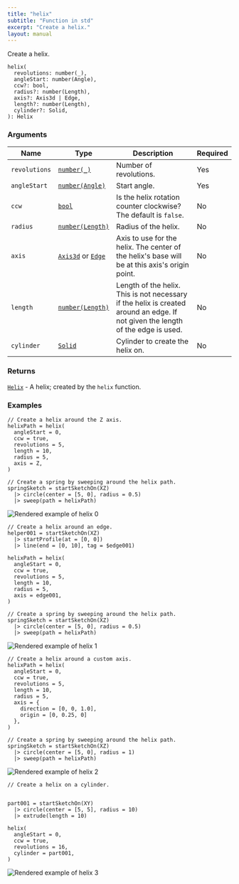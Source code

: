 ```yaml
---
title: "helix"
subtitle: "Function in std"
excerpt: "Create a helix."
layout: manual
---
```


Create a helix.

```kcl
helix(
  revolutions: number(_),
  angleStart: number(Angle),
  ccw?: bool,
  radius?: number(Length),
  axis?: Axis3d | Edge,
  length?: number(Length),
  cylinder?: Solid,
): Helix
```



### Arguments

| Name | Type | Description | Required |
|----------|------|-------------|----------|
| `revolutions` | [`number(_)`](/docs/kcl-std/types/std-types-number) | Number of revolutions. | Yes |
| `angleStart` | [`number(Angle)`](/docs/kcl-std/types/std-types-number) | Start angle. | Yes |
| `ccw` | [`bool`](/docs/kcl-std/types/std-types-bool) | Is the helix rotation counter clockwise? The default is `false`. | No |
| `radius` | [`number(Length)`](/docs/kcl-std/types/std-types-number) | Radius of the helix. | No |
| `axis` | [`Axis3d`](/docs/kcl-std/types/std-types-Axis3d) or [`Edge`](/docs/kcl-std/types/std-types-Edge) | Axis to use for the helix. The center of the helix's base will be at this axis's origin point. | No |
| `length` | [`number(Length)`](/docs/kcl-std/types/std-types-number) | Length of the helix. This is not necessary if the helix is created around an edge. If not given the length of the edge is used. | No |
| `cylinder` | [`Solid`](/docs/kcl-std/types/std-types-Solid) | Cylinder to create the helix on. | No |

### Returns

[`Helix`](/docs/kcl-std/types/std-types-Helix) - A helix; created by the `helix` function.


### Examples

```kcl
// Create a helix around the Z axis.
helixPath = helix(
  angleStart = 0,
  ccw = true,
  revolutions = 5,
  length = 10,
  radius = 5,
  axis = Z,
)

// Create a spring by sweeping around the helix path.
springSketch = startSketchOn(XZ)
  |> circle(center = [5, 0], radius = 0.5)
  |> sweep(path = helixPath)

```


![Rendered example of helix 0](/kcl-test-outputs/serial_test_example_fn_std-helix0.png)

```kcl
// Create a helix around an edge.
helper001 = startSketchOn(XZ)
  |> startProfile(at = [0, 0])
  |> line(end = [0, 10], tag = $edge001)

helixPath = helix(
  angleStart = 0,
  ccw = true,
  revolutions = 5,
  length = 10,
  radius = 5,
  axis = edge001,
)

// Create a spring by sweeping around the helix path.
springSketch = startSketchOn(XZ)
  |> circle(center = [5, 0], radius = 0.5)
  |> sweep(path = helixPath)

```


![Rendered example of helix 1](/kcl-test-outputs/serial_test_example_fn_std-helix1.png)

```kcl
// Create a helix around a custom axis.
helixPath = helix(
  angleStart = 0,
  ccw = true,
  revolutions = 5,
  length = 10,
  radius = 5,
  axis = {
    direction = [0, 0, 1.0],
    origin = [0, 0.25, 0]
  },
)

// Create a spring by sweeping around the helix path.
springSketch = startSketchOn(XZ)
  |> circle(center = [5, 0], radius = 1)
  |> sweep(path = helixPath)

```


![Rendered example of helix 2](/kcl-test-outputs/serial_test_example_fn_std-helix2.png)

```kcl
// Create a helix on a cylinder.


part001 = startSketchOn(XY)
  |> circle(center = [5, 5], radius = 10)
  |> extrude(length = 10)

helix(
  angleStart = 0,
  ccw = true,
  revolutions = 16,
  cylinder = part001,
)

```


![Rendered example of helix 3](/kcl-test-outputs/serial_test_example_fn_std-helix3.png)


